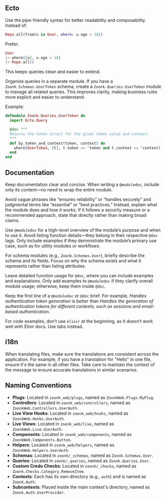 ## Ecto

Use the pipe-friendly syntax for better readability and composability. Instead of:

```elixir
Repo.all(from(u in User, where: u.age > 18))
```

Prefer:

```elixir
User
|> where([u], u.age > 18)
|> Repo.all()
```

This keeps queries clean and easier to extend.

Organize queries in a separate module. If you have a `Zoonk.Schemas.UserToken` schema, create a `Zoonk.Queries.UserToken` module to manage all related queries. This improves clarity, making business rules more explicit and easier to understand.

Example:

```elixir
defmodule Zoonk.Queries.UserToken do
  import Ecto.Query

  @doc """
  Returns the token struct for the given token value and context.
  """
  def by_token_and_context(token, context) do
    where(UserToken, [t], t.token == ^token and t.context == ^context)
  end
end
```

## Documentation

Keep documentation clear and concise. When writing a `@moduledoc`, include only its content—no need to wrap the entire module.

Avoid vague phrases like “ensures reliability” or “handles securely” and judgmental terms like “essential” or “best practices.” Instead, explain what the module does and how it works. If it follows a security measure or a recommended approach, state that directly rather than making broad claims.

Use `@moduledoc` for a high-level overview of the module’s purpose and when to use it. Avoid listing function details—they belong in their respective `@doc` tags. Only include examples if they demonstrate the module’s primary use case, such as for utility modules or workflows.

For schema modules (e.g., `Zoonk.Schemas.User`), briefly describe the schema and its fields. Focus on why the schema exists and what it represents rather than listing attributes.

Leave detailed function usage for `@doc`, where you can include examples and explanations. Only add examples to `@moduledoc` if they clarify overall module usage; otherwise, keep them inside `@doc`.

Keep the first line of a `@moduledoc` or `@doc` brief. For example, _Handles authentication token generation_ is better than _Handles the generation of authentication tokens for different contexts, such as sessions and email-based authentication._

For code examples, don’t use `elixir` at the beginning, as it doesn’t work well with Elixir docs. Use tabs instead.

## i18n

When translating files, make sure the translations are consistent across the application. For example, if you have a translation for "Hello" in one file, ensure it's the same in all other files. Take care to maintain the context of the message to ensure accurate translations in similar scenarios.

## Naming Conventions

- **Plugs**: Located in `zoonk_web/plugs`, named as `ZoonkWeb.Plugs.MyPlug`.
- **Controllers**: Located in `zoonk_web/controllers`, named as `ZoonkWeb.Controllers.UserAuth`.
- **Live View Hooks**: Located in `zoonk_web/hooks`, named as `ZoonkWeb.Hooks.UserAuth`.
- **Live Views**: Located in `zoonk_web/live`, named as `ZoonkWeb.Live.UserAuth`.
- **Components**: Located in `zoonk_web/components`, named as `ZoonkWeb.Components.Button`.
- **Helpers**: Located in `zoonk_web/helpers`, named as `ZoonkWeb.Helpers.UserAuth`.
- **Schemas**: Located in `zoonk/_schemas`, named as `Zoonk.Schemas.User`.
- **Queries**: Located in `zoonk/_queries`, named as `Zoonk.Queries.User`.
- **Custom Credo Checks**: Located in `zoonk/_checks`, named as `Zoonk.Checks.Category.RemoveItem`.
- **Contexts**: Each has its own directory (e.g., `auth`) and is named as `Zoonk.Auth`.
- **Subcontexts**: Placed inside the main context's directory, named as `Zoonk.Auth.UserProvider`.
